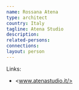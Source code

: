```yaml
---
name: Rossana Atena
type: architect
country: Italy
tagline: Atena Studio
description:
related-persons:
connections:
layout: person
---
```

Links:
* <www.atenastudio.it/>
